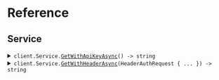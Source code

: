 # Reference
## Service
<details><summary><code>client.Service.<a href="/src/SeedAuthEnvironmentVariables/Service/ServiceClient.cs">GetWithApiKeyAsync</a>() -> string</code></summary>
<dl>
<dd>

#### 📝 Description

<dl>
<dd>

<dl>
<dd>

GET request with custom api key
</dd>
</dl>
</dd>
</dl>

#### 🔌 Usage

<dl>
<dd>

<dl>
<dd>

```csharp
await client.Service.GetWithApiKeyAsync();
```
</dd>
</dl>
</dd>
</dl>


</dd>
</dl>
</details>

<details><summary><code>client.Service.<a href="/src/SeedAuthEnvironmentVariables/Service/ServiceClient.cs">GetWithHeaderAsync</a>(HeaderAuthRequest { ... }) -> string</code></summary>
<dl>
<dd>

#### 📝 Description

<dl>
<dd>

<dl>
<dd>

GET request with custom api key
</dd>
</dl>
</dd>
</dl>

#### 🔌 Usage

<dl>
<dd>

<dl>
<dd>

```csharp
await client.Service.GetWithHeaderAsync(
    new HeaderAuthRequest { XEndpointHeader = "X-Endpoint-Header" }
);
```
</dd>
</dl>
</dd>
</dl>

#### ⚙️ Parameters

<dl>
<dd>

<dl>
<dd>

**request:** `HeaderAuthRequest` 
    
</dd>
</dl>
</dd>
</dl>


</dd>
</dl>
</details>
